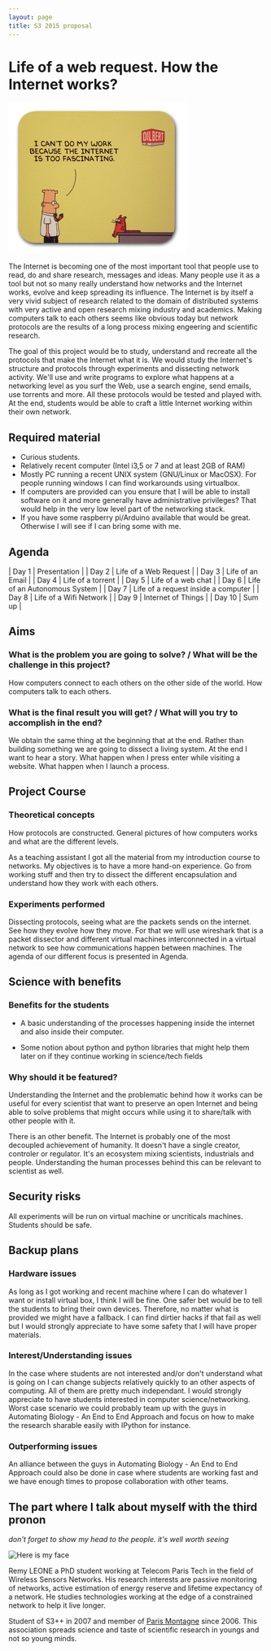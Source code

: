 ```yaml
---
layout: page
title: S3 2015 proposal
---
```


# Life of a web request. How the Internet works?

![Project image](internet_is_fascinating.jpg)

The Internet is becoming one of the most important tool that people use to
read, do and share research, messages and ideas. Many people use it as a tool
but not so many really understand how networks and the Internet works, evolve
and keep spreading its influence. The Internet is by itself a very vivid
subject of research related to the domain of distributed systems with very
active and open research mixing industry and academics. Making computers talk
to each others seems like obvious today but network protocols are the results
of a long process mixing engeering and scientific research.

The goal of this project would be to study, understand and recreate all the
protocols that make the Internet what it is.  We would study the Internet's
structure and protocols through experiments and dissecting network activity.
We'll use and write programs to explore what happens at a networking level as
you surf the Web, use a search engine, send emails, use torrents and more. All
these protocols would be tested and played with. At the end, students would be
able to craft a little Internet working within their own network.

## Required material

- Curious students.
- Relatively recent computer (Intel i3,5 or 7 and at least 2GB of RAM)
- Mostly PC running a recent UNIX system (GNU/Linux or MacOSX). For people
  running windows I can find workarounds using virtualbox.
- If computers are provided can you ensure that I will be able to install software on it and more generally have administrative privileges? That would help in the very low level part of the networking stack.
- If you have some raspberry pi/Arduino available that would be great. Otherwise I will see if I can bring some with me.

## Agenda

| Day 1  |             Presentation            |
| Day 2  |        Life of a Web Request        |
| Day 3  |           Life of an Email          |
| Day 4  |          Life of a torrent          |
| Day 5  |          Life of a web chat         |
| Day 6  |     Life of an Autonomous System    |
| Day 7  | Life of a request inside a computer |
| Day 8  |        Life of a Wifi Network       |
| Day 9  |          Internet of Things         |
| Day 10 |                Sum up               |


## Aims

### What is the problem you are going to solve? / What will be the challenge in this project?

How computers connect to each others on the other side of the world. How
computers talk to each others.

### What is the final result you will get? / What will you try to accomplish in the end?

We obtain the same thing at the beginning that at the end. Rather than
building something we are going to dissect a living system. At the end I want
to hear a story. What happen when I press enter while visiting a website. What
happen when I launch a process.

## Project Course

### Theoretical concepts

How protocols are constructed. General pictures of how computers works and what are the different levels.

As a teaching assistant I got all the material from my introduction course to
networks. My objectives is to have a more hand-on experience. Go from working
stuff and then try to dissect the different encapsulation and understand how
they work with each others.

### Experiments performed

Dissecting protocols, seeing what are the packets sends on the internet. See
how they evolve how they move. For that we will use wireshark that is a packet
dissector and different virtual machines interconnected in a virtual network
to see how communications happen between machines. The agenda of our different
focus is presented in Agenda.

## Science with benefits

### Benefits for the students

- A basic understanding of the processes happening inside the internet and also inside their computer.

- Some notion about python and python libraries that might help them later on if they continue working in science/tech fields

### Why should it be featured?

Understanding the Internet and the problematic behind how it works can be
useful for every scientist that want to preserve an open Internet and being
able to solve problems that might occurs while using it to share/talk with
other people with it.

There is an other benefit. The Internet is probably one of the most decoupled
achievement of humanity. It doesn't have a single creator, controler or
regulator. It's an ecosystem mixing scientists, industrials and people.
Understanding the human processes behind this can be relevant to scientist as
well.

## Security risks

All experiments will be run on virtual machine or uncriticals machines.
Students should be safe.

## Backup plans

### Hardware issues

As long as I got working and recent machine where I can do whatever I want or
install virtual box, I think I will be fine. One safer bet would be to tell
the students to bring their own devices. Therefore, no matter what is provided
we might have a fallback. I can find dirtier hacks if that fail as well but I
would strongly appreciate to have some safety that I will have proper
materials.

### Interest/Understanding issues

In the case where students are not interested and/or don't understand what is
going on I can change subjects relatively quickly to an other aspects of
computing. All of them are pretty much independant. I would strongly
appreciate to have students interested in computer science/networking. Worst
case scenario we could probably team up with the guys in Automating Biology -
An End to End Approach and focus on how to make the research sharable easily
with IPython for instance.

### Outperforming issues

An alliance between the guys in Automating Biology - An End to End Approach
could also be done in case where students are working fast and we have enough
times to propose collaboration with other teams.


## The part where I talk about myself with the third pronon

*don't forget to show my head to the people. it's well worth seeing*

![Here is my face](http://fbcdn-profile-a.akamaihd.net/hprofile-ak-snc4/275438_593375686_6720633_n.jpg) 

Remy LEONE a PhD student working at Telecom Paris Tech in the field of
Wireless Sensors Networks. His research interests are passive monitoring of
networks, active estimation of energy reserve and lifetime expectancy of a
network. He studies technologies working at the edge of a constrained network
to help it live longer.

Student of S3++ in 2007 and member of [Paris Montagne](//paris-montagne.org)
since 2006. This association spreads science and taste of scientific research
in youngs and not so young minds.

<!--
You can know more by looking at http://sieben.fr/about. Happy stalking :)
-->
